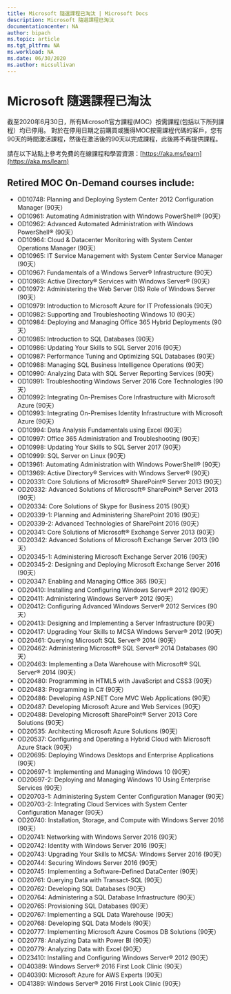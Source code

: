 ```yaml
---
title: Microsoft 隨選課程已淘汰 | Microsoft Docs
description: Microsoft 隨選課程已淘汰 
documentationcenter: NA 
author: bipach
ms.topic: article
ms.tgt_pltfrm: NA
ms.workload: NA
ms.date: 06/30/2020
ms.author: micsullivan
---
```

# Microsoft 隨選課程已淘汰

截至2020年6月30日，所有Microsoft官方課程(MOC）按需課程(包括以下所列課程）均已停用。  對於在停用日期之前購買或獲得MOC按需課程代碼的客戶，您有90天的時間激活課程，然後在激活後的90天以完成課程，此後將不再提供課程。

請在以下站點上參考免費的在線課程和學習資源：[https://aka.ms/learn](https://aka.ms/learn)

## Retired MOC On-Demand courses include:

- OD10748: Planning and Deploying System Center 2012 Configuration Manager (90天）
- OD10961: Automating Administration with Windows PowerShell® (90天）
- OD10962: Advanced Automated Administration with Windows PowerShell® (90天）  
- OD10964: Cloud & Datacenter Monitoring with System Center Operations Manager (90天）  
- OD10965: IT Service Management with System Center Service Manager (90天）  
- OD10967: Fundamentals of a Windows Server® Infrastructure (90天）  
- OD10969: Active Directory® Services with Windows Server® (90天）  
- OD10972: Administering the Web Server (IIS) Role of Windows Server (90天）  
- OD10979: Introduction to Microsoft Azure for IT Professionals (90天）  
- OD10982: Supporting and Troubleshooting Windows 10 (90天）  
- OD10984: Deploying and Managing Office 365 Hybrid Deployments (90天）  
- OD10985: Introduction to SQL Databases (90天）  
- OD10986: Updating Your Skills to SQL Server 2016 (90天）  
- OD10987: Performance Tuning and Optimizing SQL Databases (90天）  
- OD10988: Managing SQL Business Intelligence Operations (90天）  
- OD10990: Analyzing Data with SQL Server Reporting Services (90天）  
- OD10991: Troubleshooting Windows Server 2016 Core Technologies (90天）  
- OD10992: Integrating On-Premises Core Infrastructure with Microsoft Azure (90天）  
- OD10993: Integrating On-Premises Identity Infrastructure with Microsoft Azure (90天）  
- OD10994: Data Analysis Fundamentals using Excel (90天）  
- OD10997: Office 365 Administration and Troubleshooting (90天）  
- OD10998: Updating Your Skills to SQL Server 2017 (90天）  
- OD10999: SQL Server on Linux (90天）  
- OD13961: Automating Administration with Windows PowerShell® (90天）  
- OD13969: Active Directory® Services with Windows Server® (90天）  
- OD20331: Core Solutions of Microsoft® SharePoint® Server 2013 (90天）  
- OD20332: Advanced Solutions of Microsoft® SharePoint® Server 2013 (90天）  
- OD20334: Core Solutions of Skype for Business 2015 (90天）  
- OD20339-1: Planning and Administering SharePoint 2016 (90天）  
- OD20339-2: Advanced Technologies of SharePoint 2016 (90天）  
- OD20341: Core Solutions of Microsoft® Exchange Server 2013 (90天）  
- OD20342: Advanced Solutions of Microsoft Exchange Server 2013 (90天）  
- OD20345-1: Administering Microsoft Exchange Server 2016 (90天）  
- OD20345-2: Designing and Deploying Microsoft Exchange Server 2016 (90天）  
- OD20347: Enabling and Managing Office 365 (90天）  
- OD20410: Installing and Configuring Windows Server® 2012 (90天）  
- OD20411: Administering Windows Server® 2012 (90天）  
- OD20412: Configuring Advanced Windows Server® 2012 Services (90天）  
- OD20413: Designing and Implementing a Server Infrastructure (90天）  
- OD20417: Upgrading Your Skills to MCSA Windows Server® 2012 (90天）  
- OD20461: Querying Microsoft SQL Server® 2014 (90天）  
- OD20462: Administering Microsoft® SQL Server® 2014 Databases (90天）  
- OD20463: Implementing a Data Warehouse with Microsoft® SQL Server® 2014 (90天）  
- OD20480: Programming in HTML5 with JavaScript and CSS3 (90天）  
- OD20483: Programming in C# (90天）  
- OD20486: Developing ASP.NET Core MVC Web Applications (90天）  
- OD20487: Developing Microsoft Azure and Web Services (90天）  
- OD20488: Developing Microsoft SharePoint® Server 2013 Core Solutions (90天）  
- OD20535: Architecting Microsoft Azure Solutions (90天）  
- OD20537: Configuring and Operating a Hybrid Cloud with Microsoft Azure Stack (90天）  
- OD20695: Deploying Windows Desktops and Enterprise Applications (90天）  
- OD20697-1: Implementing and Managing Windows 10 (90天）  
- OD20697-2: Deploying and Managing Windows 10 Using Enterprise Services (90天）  
- OD20703-1: Administering System Center Configuration Manager (90天）  
- OD20703-2: Integrating Cloud Services with System Center Configuration Manager (90天）  
- OD20740: Installation, Storage, and Compute with Windows Server 2016 (90天）  
- OD20741: Networking with Windows Server 2016 (90天）  
- OD20742: Identity with Windows Server 2016 (90天）  
- OD20743: Upgrading Your Skills to MCSA: Windows Server 2016 (90天）  
- OD20744: Securing Windows Server 2016 (90天）  
- OD20745: Implementing a Software-Defined DataCenter (90天）  
- OD20761: Querying Data with Transact-SQL (90天）  
- OD20762: Developing SQL Databases (90天）  
- OD20764: Administering a SQL Database Infrastructure (90天）  
- OD20765: Provisioning SQL Databases (90天）  
- OD20767: Implementing a SQL Data Warehouse (90天）  
- OD20768: Developing SQL Data Models (90天）  
- OD20777: Implementing Microsoft Azure Cosmos DB Solutions (90天）  
- OD20778: Analyzing Data with Power BI (90天）  
- OD20779: Analyzing Data with Excel (90天）  
- OD23410: Installing and Configuring Windows Server® 2012 (90天）  
- OD40389: Windows Server® 2016 First Look Clinic (90天）  
- OD40390: Microsoft Azure for AWS Experts (90天）  
- OD41389: Windows Server® 2016 First Look Clinic (90天）  
